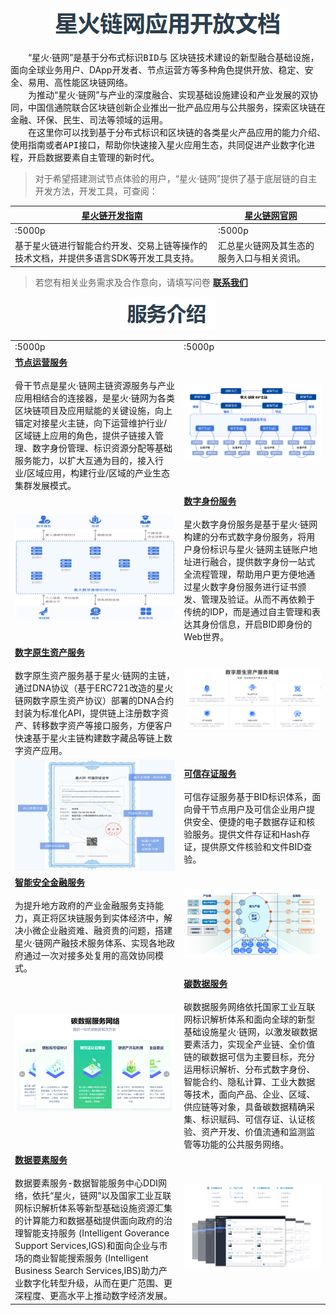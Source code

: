 <center>  <img src="./_media/home_doc1.png">  </center>


&ensp;&ensp;&ensp;&ensp;“星火·链网”是基于<kbd>分布式标识BID</kbd>与 <kbd>区块链</kbd>技术建设的新型融合基础设施，面向全球业务用户、DApp开发者、节点运营方等多种角色提供开放、稳定、安全、易用、高性能区块链网络。</br>
​&ensp;&ensp;&ensp;&ensp;为推动“星火·链网”与产业的深度融合、实现基础设施建设和产业发展的双协同，中国信通院联合区块链创新企业推出一批产品应用与公共服务，探索区块链在金融、环保、民生、司法等领域的运用。</br>
​&ensp;&ensp;&ensp;&ensp;在这里你可以找到基于分布式标识和区块链的各类星火产品应用的<kbd>能力介绍</kbd>、<kbd>使用指南</kbd>或者<kbd>API接口</kbd>，帮助你快速接入星火应用生态，共同促进产业数字化进程，开启数据要素自主管理的新时代。</br>

> 对于希望搭建测试节点体验的用户，“星火·链网”提供了基于底层链的自主开发方法，开发工具，可查阅：

| **[星火链开发指南](https://bif-doc.readthedocs.io/zh_CN/2.0.0/)** | &nbsp;**[星火链网官网](https://bitfactory.cn/)** |
| ---------------------------------------------------------- | ------------------------------------------ |
| :5000p                                                     | :5000p                                     |
| 基于星火链进行智能合约开发、交易上链等操作的技术文档，并提供多语言SDK等开发工具支持。               | 汇总星火链网及其生态的服务入口与相关资讯。                      |

> 若您有相关业务需求及合作意向，请填写问卷 **[联系我们](https://fs80.cn/ultycz)** 

<center>  <img src="./_media/home_doc2.png">  </center>


|                                                              |                                                              |
| :----------------------------------------------------------- | ------------------------------------------------------------ |
| :5000p                                                       | :5000p                                                       |
| **[节点运营服务](/docs/骨干节点接入服务/超级节点服务平台/超级节点服务平台.md)**<br/><br/>骨干节点是星火·链网主链资源服务与产业应用相结合的连接器，是星火·链网为各类区块链项目及应用赋能的关键设施，向上锚定对接星火主链，向下运营维护行业/区域链上应用的角色，提供子链接入管理、数字身份管理、标识资源分配等基础服务能力，以扩大互通为目的，接入行业/区域应用，构建行业/区域的产业生态集群发展模式。 | <center>  <img src="./_media/home_backbone.png">  </center>  |
| <center>  <img src="./_media/home_id3entry.png">  </center>  | **[数字身份服务](/docs/数字身份服务/数字身份平台/数字身份平台.md)**<br/><br/>星火数字身份服务是基于星火·链网构建的分布式数字身份服务，将用户身份标识与星火·链网主链账户地址进行融合，提供数字身份一站式全流程管理，帮助用户更方便地通过星火数字身份服务进行证书颁发、管理及验证。从而不再依赖于传统的IDP，而是通过自主管理和表达其身份信息，开启BID即身份的Web世界。 |
| **[数字原生资产服务](/docs/数字原生资产服务/DNA注册认证平台/DNA注册认证平台.md)**<br/><br/>数字原生资产服务基于星火·链网的主链，通过DNA协议（基于ERC721改造的星火链网数字原生资产协议）部署的DNA合约封装为标准化API，提供链上注册数字资产、转移数字资产等接口服务，方便客户快速基于星火主链构建数字藏品等链上数字资产应用。 | <center>  <img src="./_media/home_DNA.png">  </center>       |
| <center>  <img src="./_media/home_stamp.png">  </center>     | **[可信存证服务](/docs/可信存证服务/可信存证服务网络/可信存证服务网络.md)**<br/><br/>可信存证服务基于BID标识体系，面向骨干节点用户及可信企业用户提供安全、便捷的电子数据存证和核验服务。提供文件存证和Hash存证，提供原文件核验和文件BID查验。 |
| **[智能安全金融服务](/docs/智能安全金融服务/星火产融平台/星火产融平台.md)**<br/><br/>为提升地方政府的产业金融服务支持能力，真正将区块链服务到实体经济中，解决小微企业融资难、融资贵的问题，搭建星火·链网产融技术服务体系、实现各地政府通过一次对接多处复用的高效协同模式。 | <center>  <img src="./_media/home_isf.png">  </center>       |
| <center>  <img src="./_media/home_CRC.png">  </center>       | **[碳数据服务](/docs/碳数据服务/产品碳足迹数据服务平台/产品碳足迹数据服务平台.md)**<br/><br/>碳数据服务网络依托国家工业互联网标识解析体系和面向全球的新型基础设施星火·链网，以激发碳数据要素活力，实现全产业链、全价值链的碳数据可信为主要目标，充分运用标识解析、分布式数字身份、智能合约、隐私计算、工业大数据等技术，面向产品、企业、区域、供应链等对象，具备碳数据精确采集、标识赋码、可信存证、认证核验、资产开发、价值流通和监测监管等功能的公共服务网络。 |
| **[数据要素服务](/docs/数据要素服务/数据智能服务中心/数据智能服务中心.md)**<br/><br/>数据要素服务-数据智能服务中心DDI网络，依托“星火，链网”以及国家工业互联网标识解析体系等新型基础设施资源汇集的计算能力和数据基础提供面向政府的治理智能支持服务 (Intelligent Goverance Support Services,IGS)和面向企业与市场的商业智能搜索服务 (Intelligent Business Search Services,IBS)助力产业数字化转型升级，从而在更广范围、更深程度、更高水平上推动数字经济发展。 | <center>  <img src="./_media/home_DDI.png">  </center>       |
